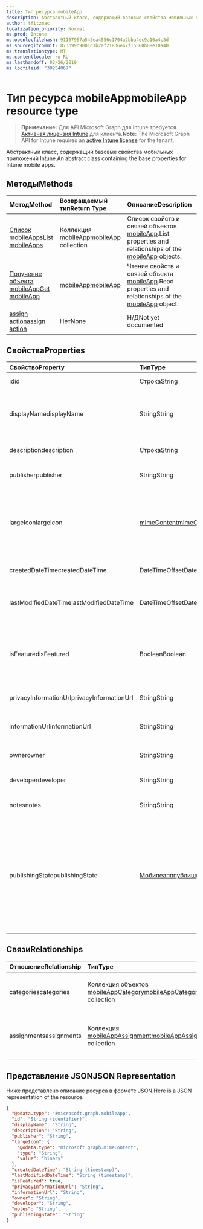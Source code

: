 ```yaml
---
title: Тип ресурса mobileApp
description: Абстрактный класс, содержащий базовые свойства мобильных приложений Intune.
author: tfitzmac
localization_priority: Normal
ms.prod: Intune
ms.openlocfilehash: 91167967a543ea4556c1704a2bba4ec9a10a4c3d
ms.sourcegitcommit: 873b99d9001d1b2af21836e47f15360b08e10a40
ms.translationtype: MT
ms.contentlocale: ru-RU
ms.lasthandoff: 02/26/2019
ms.locfileid: "30254067"
---
```

# <a name="mobileapp-resource-type"></a><span data-ttu-id="de754-103">Тип ресурса mobileApp</span><span class="sxs-lookup"><span data-stu-id="de754-103">mobileApp resource type</span></span>

> <span data-ttu-id="de754-104">**Примечание:** Для API Microsoft Graph для Intune требуется [Активная лицензия Intune](https://go.microsoft.com/fwlink/?linkid=839381) для клиента.</span><span class="sxs-lookup"><span data-stu-id="de754-104">**Note:** The Microsoft Graph API for Intune requires an [active Intune license](https://go.microsoft.com/fwlink/?linkid=839381) for the tenant.</span></span>

<span data-ttu-id="de754-105">Абстрактный класс, содержащий базовые свойства мобильных приложений Intune.</span><span class="sxs-lookup"><span data-stu-id="de754-105">An abstract class containing the base properties for Intune mobile apps.</span></span>

## <a name="methods"></a><span data-ttu-id="de754-106">Методы</span><span class="sxs-lookup"><span data-stu-id="de754-106">Methods</span></span>
|<span data-ttu-id="de754-107">Метод</span><span class="sxs-lookup"><span data-stu-id="de754-107">Method</span></span>|<span data-ttu-id="de754-108">Возвращаемый тип</span><span class="sxs-lookup"><span data-stu-id="de754-108">Return Type</span></span>|<span data-ttu-id="de754-109">Описание</span><span class="sxs-lookup"><span data-stu-id="de754-109">Description</span></span>|
|:---|:---|:---|
|[<span data-ttu-id="de754-110">Список mobileApps</span><span class="sxs-lookup"><span data-stu-id="de754-110">List mobileApps</span></span>](../api/intune-apps-mobileapp-list.md)|<span data-ttu-id="de754-111">Коллекция [mobileApp](../resources/intune-apps-mobileapp.md)</span><span class="sxs-lookup"><span data-stu-id="de754-111">[mobileApp](../resources/intune-apps-mobileapp.md) collection</span></span>|<span data-ttu-id="de754-112">Список свойств и связей объектов [mobileApp](../resources/intune-apps-mobileapp.md).</span><span class="sxs-lookup"><span data-stu-id="de754-112">List properties and relationships of the [mobileApp](../resources/intune-apps-mobileapp.md) objects.</span></span>|
|[<span data-ttu-id="de754-113">Получение объекта mobileApp</span><span class="sxs-lookup"><span data-stu-id="de754-113">Get mobileApp</span></span>](../api/intune-apps-mobileapp-get.md)|[<span data-ttu-id="de754-114">mobileApp</span><span class="sxs-lookup"><span data-stu-id="de754-114">mobileApp</span></span>](../resources/intune-apps-mobileapp.md)|<span data-ttu-id="de754-115">Чтение свойств и связей объекта [mobileApp](../resources/intune-apps-mobileapp.md).</span><span class="sxs-lookup"><span data-stu-id="de754-115">Read properties and relationships of the [mobileApp](../resources/intune-apps-mobileapp.md) object.</span></span>|
|[<span data-ttu-id="de754-116">assign action</span><span class="sxs-lookup"><span data-stu-id="de754-116">assign action</span></span>](../api/intune-apps-mobileapp-assign.md)|<span data-ttu-id="de754-117">Нет</span><span class="sxs-lookup"><span data-stu-id="de754-117">None</span></span>|<span data-ttu-id="de754-118">Н/Д</span><span class="sxs-lookup"><span data-stu-id="de754-118">Not yet documented</span></span>|

## <a name="properties"></a><span data-ttu-id="de754-119">Свойства</span><span class="sxs-lookup"><span data-stu-id="de754-119">Properties</span></span>
|<span data-ttu-id="de754-120">Свойство</span><span class="sxs-lookup"><span data-stu-id="de754-120">Property</span></span>|<span data-ttu-id="de754-121">Тип</span><span class="sxs-lookup"><span data-stu-id="de754-121">Type</span></span>|<span data-ttu-id="de754-122">Описание</span><span class="sxs-lookup"><span data-stu-id="de754-122">Description</span></span>|
|:---|:---|:---|
|<span data-ttu-id="de754-123">id</span><span class="sxs-lookup"><span data-stu-id="de754-123">id</span></span>|<span data-ttu-id="de754-124">Строка</span><span class="sxs-lookup"><span data-stu-id="de754-124">String</span></span>|<span data-ttu-id="de754-125">Ключ объекта.</span><span class="sxs-lookup"><span data-stu-id="de754-125">Key of the entity.</span></span>|
|<span data-ttu-id="de754-126">displayName</span><span class="sxs-lookup"><span data-stu-id="de754-126">displayName</span></span>|<span data-ttu-id="de754-127">String</span><span class="sxs-lookup"><span data-stu-id="de754-127">String</span></span>|<span data-ttu-id="de754-128">Администратор предоставил или импортировал название приложения.</span><span class="sxs-lookup"><span data-stu-id="de754-128">The admin provided or imported title of the app.</span></span>|
|<span data-ttu-id="de754-129">description</span><span class="sxs-lookup"><span data-stu-id="de754-129">description</span></span>|<span data-ttu-id="de754-130">Строка</span><span class="sxs-lookup"><span data-stu-id="de754-130">String</span></span>|<span data-ttu-id="de754-131">Описание приложения.</span><span class="sxs-lookup"><span data-stu-id="de754-131">The description of the app.</span></span>|
|<span data-ttu-id="de754-132">publisher</span><span class="sxs-lookup"><span data-stu-id="de754-132">publisher</span></span>|<span data-ttu-id="de754-133">String</span><span class="sxs-lookup"><span data-stu-id="de754-133">String</span></span>|<span data-ttu-id="de754-134">Издатель приложения.</span><span class="sxs-lookup"><span data-stu-id="de754-134">The publisher of the app.</span></span>|
|<span data-ttu-id="de754-135">largeIcon</span><span class="sxs-lookup"><span data-stu-id="de754-135">largeIcon</span></span>|[<span data-ttu-id="de754-136">mimeContent</span><span class="sxs-lookup"><span data-stu-id="de754-136">mimeContent</span></span>](../resources/intune-shared-mimecontent.md)|<span data-ttu-id="de754-137">Большой значок, отображается в сведениях о приложении и используется для отправки значка.</span><span class="sxs-lookup"><span data-stu-id="de754-137">The large icon, to be displayed in the app details and used for upload of the icon.</span></span>|
|<span data-ttu-id="de754-138">createdDateTime</span><span class="sxs-lookup"><span data-stu-id="de754-138">createdDateTime</span></span>|<span data-ttu-id="de754-139">DateTimeOffset</span><span class="sxs-lookup"><span data-stu-id="de754-139">DateTimeOffset</span></span>|<span data-ttu-id="de754-140">Дата и время создания приложения.</span><span class="sxs-lookup"><span data-stu-id="de754-140">The date and time the app was created.</span></span>|
|<span data-ttu-id="de754-141">lastModifiedDateTime</span><span class="sxs-lookup"><span data-stu-id="de754-141">lastModifiedDateTime</span></span>|<span data-ttu-id="de754-142">DateTimeOffset</span><span class="sxs-lookup"><span data-stu-id="de754-142">DateTimeOffset</span></span>|<span data-ttu-id="de754-143">Дата и время последнего изменения приложения.</span><span class="sxs-lookup"><span data-stu-id="de754-143">The date and time the app was last modified.</span></span>|
|<span data-ttu-id="de754-144">isFeatured</span><span class="sxs-lookup"><span data-stu-id="de754-144">isFeatured</span></span>|<span data-ttu-id="de754-145">Boolean</span><span class="sxs-lookup"><span data-stu-id="de754-145">Boolean</span></span>|<span data-ttu-id="de754-146">Значение, которое показывает, отмечено ли приложение как подобранное администратором.</span><span class="sxs-lookup"><span data-stu-id="de754-146">The value indicating whether the app is marked as featured by the admin.</span></span>|
|<span data-ttu-id="de754-147">privacyInformationUrl</span><span class="sxs-lookup"><span data-stu-id="de754-147">privacyInformationUrl</span></span>|<span data-ttu-id="de754-148">String</span><span class="sxs-lookup"><span data-stu-id="de754-148">String</span></span>|<span data-ttu-id="de754-149">URL-адрес заявления о конфиденциальности.</span><span class="sxs-lookup"><span data-stu-id="de754-149">The privacy statement Url.</span></span>|
|<span data-ttu-id="de754-150">informationUrl</span><span class="sxs-lookup"><span data-stu-id="de754-150">informationUrl</span></span>|<span data-ttu-id="de754-151">String</span><span class="sxs-lookup"><span data-stu-id="de754-151">String</span></span>|<span data-ttu-id="de754-152">URL-адрес с дополнительными сведениями.</span><span class="sxs-lookup"><span data-stu-id="de754-152">The more information Url.</span></span>|
|<span data-ttu-id="de754-153">owner</span><span class="sxs-lookup"><span data-stu-id="de754-153">owner</span></span>|<span data-ttu-id="de754-154">String</span><span class="sxs-lookup"><span data-stu-id="de754-154">String</span></span>|<span data-ttu-id="de754-155">Владелец приложения.</span><span class="sxs-lookup"><span data-stu-id="de754-155">The owner of the app.</span></span>|
|<span data-ttu-id="de754-156">developer</span><span class="sxs-lookup"><span data-stu-id="de754-156">developer</span></span>|<span data-ttu-id="de754-157">String</span><span class="sxs-lookup"><span data-stu-id="de754-157">String</span></span>|<span data-ttu-id="de754-158">Разработчик приложения.</span><span class="sxs-lookup"><span data-stu-id="de754-158">The developer of the app.</span></span>|
|<span data-ttu-id="de754-159">notes</span><span class="sxs-lookup"><span data-stu-id="de754-159">notes</span></span>|<span data-ttu-id="de754-160">String</span><span class="sxs-lookup"><span data-stu-id="de754-160">String</span></span>|<span data-ttu-id="de754-161">Заметки для приложения.</span><span class="sxs-lookup"><span data-stu-id="de754-161">Notes for the app.</span></span>|
|<span data-ttu-id="de754-162">publishingState</span><span class="sxs-lookup"><span data-stu-id="de754-162">publishingState</span></span>|[<span data-ttu-id="de754-163">Мобилеапппублишингстате</span><span class="sxs-lookup"><span data-stu-id="de754-163">mobileAppPublishingState</span></span>](../resources/intune-apps-mobileapppublishingstate.md)|<span data-ttu-id="de754-164">Состояние публикации приложения.</span><span class="sxs-lookup"><span data-stu-id="de754-164">The publishing state for the app.</span></span> <span data-ttu-id="de754-165">Приложение не может быть назначено, если оно не опубликовано.</span><span class="sxs-lookup"><span data-stu-id="de754-165">The app cannot be assigned unless the app is published.</span></span> <span data-ttu-id="de754-166">Возможные значения: `notPublished`, `processing`, `published`.</span><span class="sxs-lookup"><span data-stu-id="de754-166">Possible values are: `notPublished`, `processing`, `published`.</span></span>|

## <a name="relationships"></a><span data-ttu-id="de754-167">Связи</span><span class="sxs-lookup"><span data-stu-id="de754-167">Relationships</span></span>
|<span data-ttu-id="de754-168">Отношение</span><span class="sxs-lookup"><span data-stu-id="de754-168">Relationship</span></span>|<span data-ttu-id="de754-169">Тип</span><span class="sxs-lookup"><span data-stu-id="de754-169">Type</span></span>|<span data-ttu-id="de754-170">Описание</span><span class="sxs-lookup"><span data-stu-id="de754-170">Description</span></span>|
|:---|:---|:---|
|<span data-ttu-id="de754-171">categories</span><span class="sxs-lookup"><span data-stu-id="de754-171">categories</span></span>|<span data-ttu-id="de754-172">Коллекция объектов [mobileAppCategory](../resources/intune-apps-mobileappcategory.md)</span><span class="sxs-lookup"><span data-stu-id="de754-172">[mobileAppCategory](../resources/intune-apps-mobileappcategory.md) collection</span></span>|<span data-ttu-id="de754-173">Список категорий для этого приложения.</span><span class="sxs-lookup"><span data-stu-id="de754-173">The list of categories for this app.</span></span>|
|<span data-ttu-id="de754-174">assignments</span><span class="sxs-lookup"><span data-stu-id="de754-174">assignments</span></span>|<span data-ttu-id="de754-175">Коллекция [mobileAppAssignment](../resources/intune-apps-mobileappassignment.md)</span><span class="sxs-lookup"><span data-stu-id="de754-175">[mobileAppAssignment](../resources/intune-apps-mobileappassignment.md) collection</span></span>|<span data-ttu-id="de754-176">Список назначений группы для этого мобильного приложения.</span><span class="sxs-lookup"><span data-stu-id="de754-176">The list of group assignments for this mobile app.</span></span>|

## <a name="json-representation"></a><span data-ttu-id="de754-177">Представление JSON</span><span class="sxs-lookup"><span data-stu-id="de754-177">JSON Representation</span></span>
<span data-ttu-id="de754-178">Ниже представлено описание ресурса в формате JSON.</span><span class="sxs-lookup"><span data-stu-id="de754-178">Here is a JSON representation of the resource.</span></span>
<!-- {
  "blockType": "resource",
  "keyProperty": "id",
  "@odata.type": "microsoft.graph.mobileApp"
}
-->
``` json
{
  "@odata.type": "#microsoft.graph.mobileApp",
  "id": "String (identifier)",
  "displayName": "String",
  "description": "String",
  "publisher": "String",
  "largeIcon": {
    "@odata.type": "microsoft.graph.mimeContent",
    "type": "String",
    "value": "binary"
  },
  "createdDateTime": "String (timestamp)",
  "lastModifiedDateTime": "String (timestamp)",
  "isFeatured": true,
  "privacyInformationUrl": "String",
  "informationUrl": "String",
  "owner": "String",
  "developer": "String",
  "notes": "String",
  "publishingState": "String"
}
```




